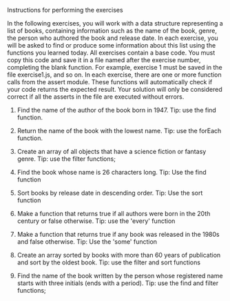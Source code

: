 Instructions for performing the exercises

In the following exercises, you will work with a data structure representing a list of books, containing information such as the name of the book, genre, the person who authored the book and release date. In each exercise, you will be asked to find or produce some information about this list using the functions you learned today.
All exercises contain a base code. You must copy this code and save it in a file named after the exercise number, completing the blank function. For example, exercise 1 must be saved in the file exercise1.js, and so on.
In each exercise, there are one or more function calls from the assert module. These functions will automatically check if your code returns the expected result. Your solution will only be considered correct if all the asserts in the file are executed without errors.

1) Find the name of the author of the book born in 1947.
Tip: use the find function.

2) Return the name of the book with the lowest name.
Tip: use the forEach function.

3) Create an array of all objects that have a science fiction or fantasy genre.
Tip: use the filter functions;

4) Find the book whose name is 26 characters long.
Tip: Use the find function

5) Sort books by release date in descending order.
Tip: Use the sort function

6) Make a function that returns true if all authors were born in the 20th century or false otherwise.
Tip: use the 'every' function

7) Make a function that returns true if any book was released in the 1980s and false otherwise.
Tip: Use the 'some' function

8) Create an array sorted by books with more than 60 years of publication and sort by the oldest book.
Tip: use the filter and sort functions

9) Find the name of the book written by the person whose registered name starts with three initials (ends with a period).
Tip: use the find and filter functions;
